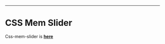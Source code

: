 ***
# CSS Mem Slider

Css-mem-slider is **[here](https://adypr.github.io/css-mem-slider/cssMemSlider/)**
